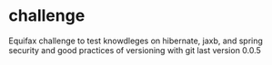 # challenge
Equifax challenge to test knowdleges on hibernate, jaxb, and spring security and good practices of versioning with git last version 0.0.5
